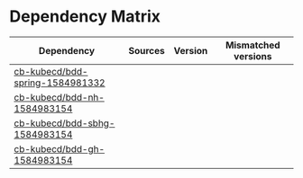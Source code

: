 # Dependency Matrix

Dependency | Sources | Version | Mismatched versions
---------- | ------- | ------- | -------------------
[cb-kubecd/bdd-spring-1584981332](https://github.com/cb-kubecd/bdd-spring-1584981332.git) |  | []() | 
[cb-kubecd/bdd-nh-1584983154](https://github.com/cb-kubecd/bdd-nh-1584983154.git) |  | []() | 
[cb-kubecd/bdd-sbhg-1584983154](https://github.com/cb-kubecd/bdd-sbhg-1584983154.git) |  | []() | 
[cb-kubecd/bdd-gh-1584983154](https://github.com/cb-kubecd/bdd-gh-1584983154.git) |  | []() | 
